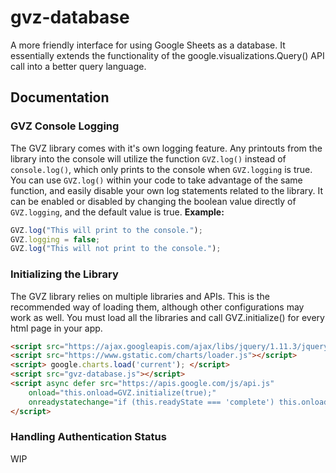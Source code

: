 # gvz-database
A more friendly interface for using Google Sheets as a database.
It essentially extends the functionality of the google.visualizations.Query() API call into a better query language.

## Documentation

### GVZ Console Logging
The GVZ library comes with it's own logging feature.
Any printouts from the library into the console will utilize the function `GVZ.log()` instead of `console.log()`, which only prints to the console when `GVZ.logging` is true.
You can use `GVZ.log()` within your code to take advantage of the same function, and easily disable your own log statements related to the library.
It can be enabled or disabled by changing the boolean value directly of `GVZ.logging`, and the default value is true.
**Example:**
```javascript
GVZ.log("This will print to the console.");
GVZ.logging = false;
GVZ.log("This will not print to the console.");
```

### Initializing the Library
The GVZ library relies on multiple libraries and APIs.
This is the recommended way of loading them, although other configurations may work as well.
You must load all the libraries and call GVZ.initialize() for every html page in your app.
```html
<script src="https://ajax.googleapis.com/ajax/libs/jquery/1.11.3/jquery.min.js"></script>
<script src="https://www.gstatic.com/charts/loader.js"></script>
<script> google.charts.load('current'); </script>
<script src="gvz-database.js"></script>
<script async defer src="https://apis.google.com/js/api.js" 
	onload="this.onload=GVZ.initialize(true);"
	onreadystatechange="if (this.readyState === 'complete') this.onload()">
</script>
```

### Handling Authentication Status
WIP